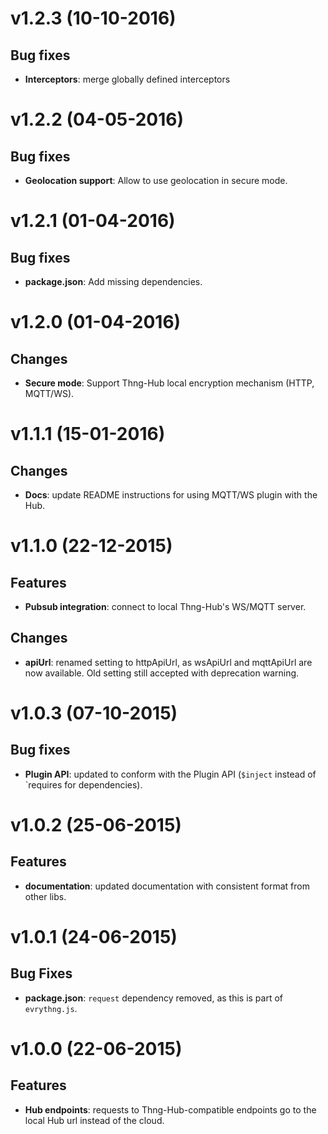 # v1.2.3 (10-10-2016)

## Bug fixes

- **Interceptors**: merge globally defined interceptors

# v1.2.2 (04-05-2016)

## Bug fixes

- **Geolocation support**: Allow to use geolocation in secure mode.

# v1.2.1 (01-04-2016)

## Bug fixes

- **package.json**: Add missing dependencies.

# v1.2.0 (01-04-2016)

## Changes

- **Secure mode**: Support Thng-Hub local encryption mechanism (HTTP, MQTT/WS).

# v1.1.1 (15-01-2016)

## Changes

- **Docs**: update README instructions for using MQTT/WS plugin with the Hub.

# v1.1.0 (22-12-2015)

## Features

- **Pubsub integration**: connect to local Thng-Hub's WS/MQTT server.

## Changes

- **apiUrl**: renamed setting to httpApiUrl, as wsApiUrl and mqttApiUrl are now available.
Old setting still accepted with deprecation warning.

# v1.0.3 (07-10-2015)

## Bug fixes

- **Plugin API**: updated to conform with the Plugin API (`$inject` instead of `requires for dependencies).

# v1.0.2 (25-06-2015)

## Features

- **documentation**: updated documentation with consistent format from other libs.

# v1.0.1 (24-06-2015)

## Bug Fixes

- **package.json**: `request` dependency removed, as this is part of `evrythng.js`.

# v1.0.0 (22-06-2015)

## Features

- **Hub endpoints**: requests to Thng-Hub-compatible endpoints go to the local Hub url instead of the cloud.
